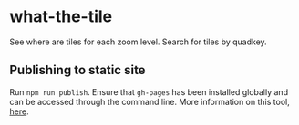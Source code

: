 # what-the-tile
See where are tiles for each zoom level. Search for tiles by quadkey.

## Publishing to static site
Run `npm run publish`. Ensure that `gh-pages` has been installed globally and can be accessed through the command line. More information on this tool, [here](https://www.npmjs.com/package/gh-pages).
